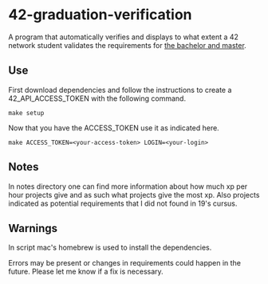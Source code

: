 # 42-graduation-verification
A program that automatically verifies and displays to what extent a 42 network student validates the requirements for [the bachelor and master](https://meta.intra.42.fr/articles/19-requirements).

## Use

First download dependencies and follow the instructions to create a 42_API_ACCESS_TOKEN with the following command.
```
make setup
```

Now that you have the ACCESS_TOKEN use it as indicated here.
```
make ACCESS_TOKEN=<your-access-token> LOGIN=<your-login>
```
## Notes

In notes directory one can find more information about how much xp per hour projects give and as such what projects give the most xp. Also projects indicated as potential requirements that I did not found in 19's cursus.

## Warnings
In script mac's homebrew is used to install the dependencies.

Errors may be present or changes in requirements could happen in the future. Please let me know if a fix is necessary.
